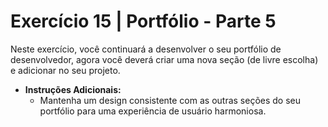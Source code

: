 # Exercício 15 | Portfólio - Parte 5

Neste exercício, você continuará a desenvolver o seu portfólio de desenvolvedor,
agora você deverá criar uma nova seção (de livre escolha) e adicionar no seu
projeto.

- **Instruções Adicionais:**
  - Mantenha um design consistente com as outras seções do seu portfólio para
    uma experiência de usuário harmoniosa.

